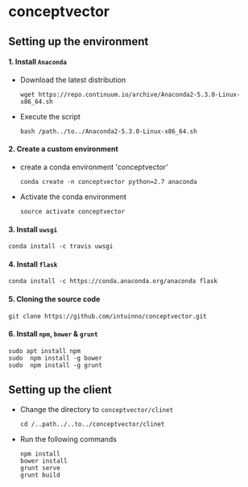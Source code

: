 # conceptvector

## Setting up the environment

#### 1. Install `Anaconda`

- Download the latest distribution

    ``` 
    wget https://repo.continuum.io/archive/Anaconda2-5.3.0-Linux-x86_64.sh 
    ```

- Execute the script

    ```
    bash /path../to../Anaconda2-5.3.0-Linux-x86_64.sh
    ```

#### 2. Create a custom environment

- create a conda environment 'conceptvector'
    ```
    conda create -n conceptvector python=2.7 anaconda
    ```
- Activate the conda environment
    ```
    source activate conceptvector
    ```

#### 3. Install `uwsgi`
```
conda install -c travis uwsgi
```

#### 4. Install `flask`
```
conda install -c https://conda.anaconda.org/anaconda flask
```

#### 5. Cloning the source code
```
git clone https://github.com/intuinno/conceptvector.git
```

#### 6. Install `npm`, `bower` & `grunt`
```
sudo apt install npm
sudo  npm install -g bower
sudo  npm install -g grunt
```

## Setting up the client

- Change the directory to `conceptvector/clinet` 
    ```
    cd /..path../..to../conceptvector/clinet
    ```
- Run the following commands
    ```
    npm install
    bower install
    grunt serve
    grunt build
    ```
